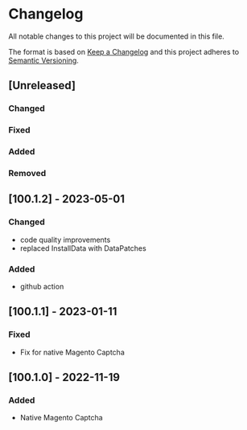 # Changelog
All notable changes to this project will be documented in this file.

The format is based on [Keep a Changelog](http://keepachangelog.com/en/1.0.0/)
and this project adheres to [Semantic Versioning](http://semver.org/spec/v2.0.0.html).

## [Unreleased]
### Changed
### Fixed
### Added
### Removed

## [100.1.2] - 2023-05-01
### Changed
- code quality improvements
- replaced InstallData with DataPatches
### Added
- github action

## [100.1.1] - 2023-01-11
### Fixed
- Fix for native Magento Captcha

## [100.1.0] - 2022-11-19
### Added
- Native Magento Captcha


